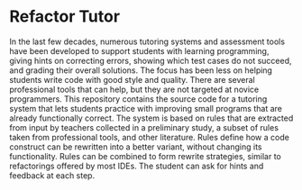 # Refactor Tutor

In the last few decades, numerous tutoring systems and assessment tools have been developed to support students with learning programming, giving hints on correcting errors, showing which test cases do not succeed, and grading their overall solutions. The focus has been less on helping students write code with good style and quality. There are several professional tools that can help, but they are not targeted at novice programmers.
This repository contains the source code for a tutoring system that lets students practice with improving small programs that are already functionally correct. The system is based on rules that are extracted from input by teachers collected in a preliminary study, a subset of rules taken from professional tools, and other literature. Rules define how a code construct can be rewritten into a better variant, without changing its functionality. Rules can be combined to form rewrite strategies, similar to refactorings offered by most IDEs. The student can ask for hints and feedback at each step.
